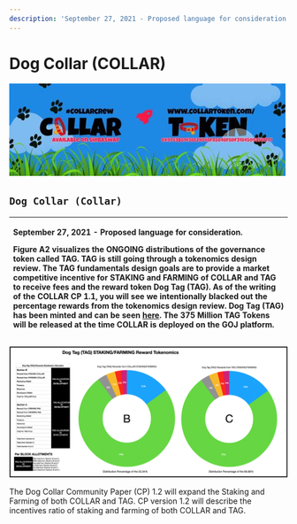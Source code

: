 ```yaml
---
description: 'September 27, 2021 - Proposed language for consideration.'
---
```


# Dog Collar \(COLLAR\)

![](../../.gitbook/assets/1080x360.jpg)

## **`Dog Collar (Collar)`**

<table>
  <thead>
    <tr>
      <th style="text-align:left">
        <p>September 27, 2021 - Proposed language for consideration.</p>
        <p></p>
        <p>Figure A2 visualizes the ONGOING distributions of the governance token
          called TAG. TAG is still going through a tokenomics design review. The
          TAG fundamentals design goals are to provide a market competitive incentive
          for STAKING and FARMING of COLLAR and TAG to receive fees and the reward
          token Dog Tag (TAG). As of the writing of the COLLAR CP 1.1, you will see
          we intentionally blacked out the percentage rewards from the tokenomics
          design review. Dog Tag (TAG) has been minted and can be seen <a href="https://etherscan.io/token/0x7797c85b46f548eacc07c229f6cd207d6370442f">here</a>.
          The 375 Million TAG Tokens will be released at the time COLLAR is deployed
          on the GOJ platform.</p>
      </th>
    </tr>
  </thead>
  <tbody></tbody>
</table>

![Figure A2 \(SUBJECT TO CHANGE\)](../../.gitbook/assets/image%20%285%29.png)

The Dog Collar Community Paper \(CP\) 1.2 will expand the Staking and Farming of both COLLAR and TAG.  CP version 1.2 will describe the incentives ratio of staking and farming of both COLLAR and TAG.

